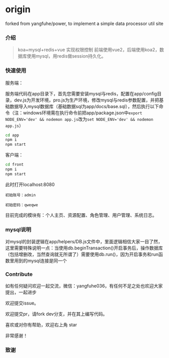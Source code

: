 # origin
forked from yangfuhe/power, to implement a simple data processor util site

### 介绍
> koa+mysql+redis+vue 实现权限控制
> 前端使用vue2，后端使用koa2，数据库使用mysql，用redis做session持久化。

### 快速使用

服务端：

服务端代码在app目录下，首先您需要安装mysql与redis，配置在app/config目录，dev.js为开发环境，pro.js为生产环境，修改mysql与redis参数配置，并把基础数据导入mysql数据库（基础数据sql为app/docs/base.sql），然后执行以下命令（注：windows环境需在执行命令前把app/package.json中`export NODE_ENV='dev' && nodemon app.js`改为`set NODE_ENV='dev' && nodemon app.js`）

```bash
cd app
npm i
npm start
```
客户端：
```bash
cd front
npm i
npm start
```
此时打开localhost:8080

`初始账号：admin`

`初始密码：qweqwe`

目前完成的模块有：个人主页、资源配置、角色管理、用户管理、系统日志。

### mysql说明
对mysql的封装逻辑在app/helpers/DB.js文件中，里面逻辑相信大家一目了然，这里需要特殊说明一点：当使用db.beginTransaction()开启事务后，操作数据库（包括增删改，当然查询就无所谓了）需要使用db.run()，因为开启事务和run函数里用到的mysql连接是同一个

### Contribute

如有任何疑问欢迎一起交流，微信：yangfuhe036，有任何不足之处也欢迎大家提出，一起进步

欢迎提交issue。

欢迎提交pr，请fork dev分支，并在其上编写代码。

喜欢或对你有帮助，欢迎右上角 star

非常感谢！

### 致谢

